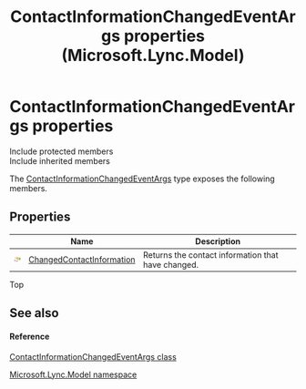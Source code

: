 ﻿---
title: ContactInformationChangedEventArgs properties (Microsoft.Lync.Model)
TOCTitle: ContactInformationChangedEventArgs properties
ms:assetid: Properties.T:Microsoft.Lync.Model.ContactInformationChangedEventArgs_DI_3_UC_OCS14MrefLyncWPF
ms:mtpsurl: https://msdn.microsoft.com/en-us/library/microsoft.lync.model.contactinformationchangedeventargs_di_3_uc_ocs14mreflyncwpf_properties(v=office.15)
ms:contentKeyID: 48600316
ms.date: 07/28/2014
mtps_version: v=office.15
---

# ContactInformationChangedEventArgs properties

Include protected members  
Include inherited members  

The [ContactInformationChangedEventArgs](contactinformationchangedeventargs-class-microsoft-lync-model_2.md) type exposes the following members.

## Properties

<table>
<thead>
<tr class="header">
<th> </th>
<th>Name</th>
<th>Description</th>
</tr>
</thead>
<tbody>
<tr class="odd">
<td><img src="images/JJ275421.pubproperty(Office.15).gif" title="Public property" alt="Public property" /></td>
<td><a href="contactinformationchangedeventargs-changedcontactinformation-property-microsoft-lync-model_2.md">ChangedContactInformation</a></td>
<td>Returns the contact information that have changed.</td>
</tr>
</tbody>
</table>


Top

## See also

#### Reference

[ContactInformationChangedEventArgs class](contactinformationchangedeventargs-class-microsoft-lync-model_2.md)

[Microsoft.Lync.Model namespace](microsoft-lync-model-namespace_2.md)

